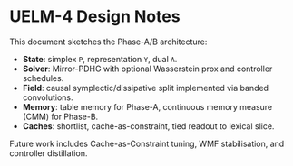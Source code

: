 # UELM-4 Design Notes

This document sketches the Phase-A/B architecture:

- **State**: simplex `P`, representation `Y`, dual `Λ`.
- **Solver**: Mirror-PDHG with optional Wasserstein prox and controller schedules.
- **Field**: causal symplectic/dissipative split implemented via banded convolutions.
- **Memory**: table memory for Phase-A, continuous memory measure (CMM) for Phase-B.
- **Caches**: shortlist, cache-as-constraint, tied readout to lexical slice.

Future work includes Cache-as-Constraint tuning, WMF stabilisation, and controller distillation.
